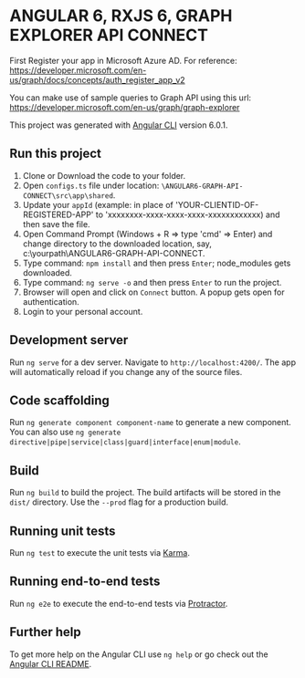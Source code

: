 # ANGULAR 6, RXJS 6, GRAPH EXPLORER API CONNECT

First Register your app in Microsoft Azure AD. For reference: 
https://developer.microsoft.com/en-us/graph/docs/concepts/auth_register_app_v2

You can make use of sample queries to Graph API using this url:
https://developer.microsoft.com/en-us/graph/graph-explorer

This project was generated with [Angular CLI](https://github.com/angular/angular-cli) version 6.0.1.

## Run this project

1. Clone or Download the code to your folder.
2. Open `configs.ts` file under location: `\ANGULAR6-GRAPH-API-CONNECT\src\app\shared`.
3. Update your `appId` (example: in place of 'YOUR-CLIENTID-OF-REGISTERED-APP' to 'xxxxxxxx-xxxx-xxxx-xxxx-xxxxxxxxxxxx) and then save the file.
4. Open Command Prompt (Windows + R => type 'cmd' => Enter) and change directory to the downloaded location, say, c:\yourpath\ANGULAR6-GRAPH-API-CONNECT.
5. Type command: `npm install` and then press `Enter`; node_modules gets downloaded.
6. Type command: `ng serve -o` and then press `Enter` to run the project.
7. Browser will open and click on `Connect` button. A popup gets open for authentication.
8. Login to your personal account.

## Development server

Run `ng serve` for a dev server. Navigate to `http://localhost:4200/`. The app will automatically reload if you change any of the source files.

## Code scaffolding

Run `ng generate component component-name` to generate a new component. You can also use `ng generate directive|pipe|service|class|guard|interface|enum|module`.

## Build

Run `ng build` to build the project. The build artifacts will be stored in the `dist/` directory. Use the `--prod` flag for a production build.

## Running unit tests

Run `ng test` to execute the unit tests via [Karma](https://karma-runner.github.io).

## Running end-to-end tests

Run `ng e2e` to execute the end-to-end tests via [Protractor](http://www.protractortest.org/).

## Further help

To get more help on the Angular CLI use `ng help` or go check out the [Angular CLI README](https://github.com/angular/angular-cli/blob/master/README.md).

